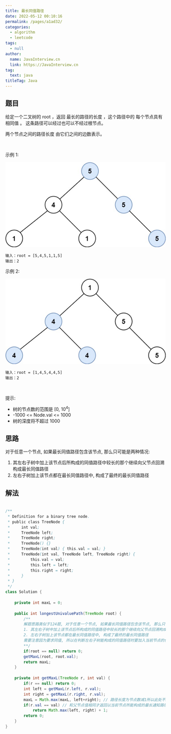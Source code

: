 ```yaml
---
title: 最长同值路径
date: 2022-05-12 00:10:16
permalink: /pages/a1ad32/
categories: 
  - algorithm
  - leetcode
tags: 
  - null
author: 
  name: JavaInterview.cn
  link: https://JavaInterview.cn
tag: 
  text: java
titleTag: Java
---
```



## 题目
给定一个二叉树的 root ，返回 最长的路径的长度 ，这个路径中的 每个节点具有相同值 。 这条路径可以经过也可以不经过根节点。

两个节点之间的路径长度 由它们之间的边数表示。

 

示例 1:

![](/media/pictures/leetcode/ex1.jpeg)


    输入：root = [5,4,5,1,1,5]
    输出：2
示例 2:

![](/media/pictures/leetcode/ex2.jpeg)


    输入：root = [1,4,5,4,4,5]
    输出：2
 

提示:

- 树的节点数的范围是 [0, 10<sup>4</sup>]
- -1000 <= Node.val <= 1000
- 树的深度将不超过 1000 


## 思路
对于任意一个节点, 如果最长同值路径包含该节点, 那么只可能是两种情况:
1. 其左右子树中加上该节点后所构成的同值路径中较长的那个继续向父节点回溯构成最长同值路径
2. 左右子树加上该节点都在最长同值路径中, 构成了最终的最长同值路径
        

## 解法
```java

/**
 * Definition for a binary tree node.
 * public class TreeNode {
 *     int val;
 *     TreeNode left;
 *     TreeNode right;
 *     TreeNode() {}
 *     TreeNode(int val) { this.val = val; }
 *     TreeNode(int val, TreeNode left, TreeNode right) {
 *         this.val = val;
 *         this.left = left;
 *         this.right = right;
 *     }
 * }
 */
class Solution {
    
    private int maxL = 0;
    
    public int longestUnivaluePath(TreeNode root) {
        /**
        解题思路类似于124题, 对于任意一个节点, 如果最长同值路径包含该节点, 那么只可能是两种情况:
        1. 其左右子树中加上该节点后所构成的同值路径中较长的那个继续向父节点回溯构成最长同值路径
        2. 左右子树加上该节点都在最长同值路径中, 构成了最终的最长同值路径
        需要注意因为要求同值, 所以在判断左右子树能构成的同值路径时要加入当前节点的值作为判断依据
        **/
        if(root == null) return 0;
        getMaxL(root, root.val);
        return maxL;
    }
    
    private int getMaxL(TreeNode r, int val) {
        if(r == null) return 0;
        int left = getMaxL(r.left, r.val);
        int right = getMaxL(r.right, r.val);
        maxL = Math.max(maxL, left+right); // 路径长度为节点数减1所以此处不加1
        if(r.val == val) // 和父节点值相同才返回以当前节点所能构成的最长通知路径长度, 否则返回0
            return Math.max(left, right) + 1;
        return 0;
    }
}

```